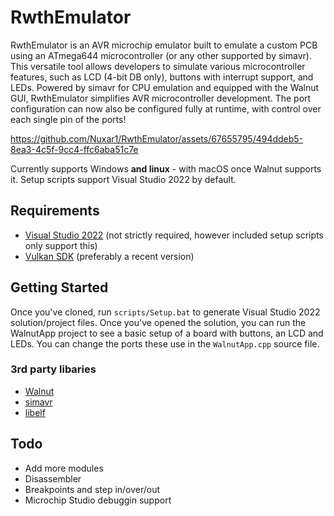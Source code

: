 # RwthEmulator

RwthEmulator is an AVR microchip emulator built to emulate a custom PCB using an ATmega644 microcontroller (or any other supported by simavr). This versatile tool allows developers to simulate various microcontroller features, such as LCD (4-bit DB only), buttons with interrupt support, and LEDs. Powered by simavr for CPU emulation and equipped with the Walnut GUI, RwthEmulator simplifies AVR microcontroller development. The port configuration can now also be configured fully at runtime, with control over each single pin of the ports!


https://github.com/Nuxar1/RwthEmulator/assets/67655795/494ddeb5-8ea3-4c5f-9cc4-ffc6aba51c7e


Currently supports Windows **and linux** - with macOS once Walnut supports it. Setup scripts support Visual Studio 2022 by default.

## Requirements
- [Visual Studio 2022](https://visualstudio.com) (not strictly required, however included setup scripts only support this)
- [Vulkan SDK](https://vulkan.lunarg.com/sdk/home#windows) (preferably a recent version)

## Getting Started
Once you've cloned, run `scripts/Setup.bat` to generate Visual Studio 2022 solution/project files. Once you've opened the solution, you can run the WalnutApp project to see a basic setup of a board with buttons, an LCD and LEDs. You can change the ports these use in the `WalnutApp.cpp` source file.

### 3rd party libaries
- [Walnut](https://github.com/StudioCherno/Walnut/tree/master)
- [simavr](https://github.com/buserror/simavr)
- [libelf](https://github.com/WolfgangSt/libelf)

## Todo

- Add more modules
- Disassembler
- Breakpoints and step in/over/out
- Microchip Studio debuggin support
